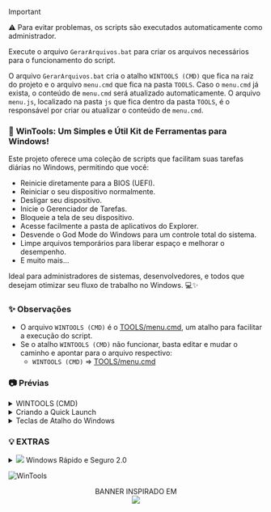 > [!IMPORTANT]
> ⚠️ Para evitar problemas, os scripts são executados automaticamente como administrador.
> 
> Execute o arquivo `GerarArquivos.bat` para criar os arquivos necessários para o funcionamento do script.
> 
> O arquivo `GerarArquivos.bat` cria o atalho `WINTOOLS (CMD)` que fica na raiz do projeto e o arquivo `menu.cmd` que fica na pasta `TOOLS`. Caso o `menu.cmd` já exista, o conteúdo de `menu.cmd` será atualizado automaticamente. O arquivo `menu.js`, localizado na pasta `js` que fica dentro da pasta `TOOLS`, é o responsável por criar ou atualizar o conteúdo de `menu.cmd`.


### 🚀 **WinTools: Um Simples e Útil Kit de Ferramentas para Windows!**

Este projeto oferece uma coleção de scripts que facilitam suas tarefas diárias no Windows, permitindo que você:

- Reinicie diretamente para a BIOS (UEFI).
- Reiniciar o seu dispositivo normalmente.
- Desligar seu dispositivo.
- Inicie o Gerenciador de Tarefas.
- Bloqueie a tela de seu dispositivo.
- Acesse facilmente a pasta de aplicativos do Explorer.
- Desvende o God Mode do Windows para um controle total do sistema.
- Limpe arquivos temporários para liberar espaço e melhorar o desempenho.
- E muito mais...

Ideal para administradores de sistemas, desenvolvedores, e todos que desejam otimizar seu fluxo de trabalho no Windows. 💻✨

### ✨ Observações
- O arquivo `WINTOOLS (CMD)` é o [TOOLS/menu.cmd](TOOLS/menu.cmd), um atalho para facilitar a execução do script.
- Se o atalho `WINTOOLS (CMD)` não funcionar, basta editar e mudar o caminho e apontar para o arquivo respectivo:
  - `WINTOOLS (CMD)` => [TOOLS/menu.cmd](TOOLS/menu.cmd)


### 📷 Prévias

<details>
<summary>WINTOOLS (CMD)</summary>
<img src="TOOLS/img/wintools_cmd.png" alt="WinTools CMD"/>
</details>

<details>
<summary>Criando a Quick Launch</summary>
<img src="TOOLS/img/create_quicklaunch.gif" alt="Criando a Quick Launch"/>
</details>

<details>
<summary>Teclas de Atalho do Windows</summary>

#### Atalhos com Tecla Win

| **Função**                                        | **Tecla de Atalho**      |
| ------------------------------------------------- | ------------------------ |
| **Mostrar área de trabalho**                      | Win + D                  |
| **Minimizar todas as janelas**                    | Win + M                  |
| **Restaurar janelas minimizadas**                 | Win + Shift + M          |
| **Redimensionar e mover janelas**                 | Win + Setas (↑ ↓ ← →)    |
| **Bloquear o computador**                         | Win + L                  |
| **Abrir o Explorador de Arquivos**                | Win + E                  |
| **Abrir Configurações**                           | Win + I                  |
| **Abrir a busca**                                 | Win + S                  |
| **Capturar a tela inteira e salvar como arquivo** | Win + PrtScn             |
| **Capturar uma parte da tela**                    | Win + Shift + S          |
| **Reiniciar a placa gráfica**                     | Win + Ctrl + Shift + B   |
| **Abrir a Central de Ações**                      | Win + A                  |
| **Abrir a Barra de Notificações**                 | Win + N                  |
| **Abrir a Visão de Tarefas**                      | Win + Tab                |
| **Mostrar ou esconder a Barra de Tarefas**        | Win + T                  |
| **Maximizar a janela**                            | Win + Setas (↑)          |
| **Minimizar a janela**                            | Win + Setas (↓)          |
| **Restaurar janela maximizada**                   | Win + Setas (↓)          |
| **Mover janela para a metade esquerda**           | Win + Setas (←)          |
| **Mover janela para a metade direita**            | Win + Setas (→)          |
| **Criar uma nova Área de Trabalho**               | Win + Ctrl + D           |
| **Fechar a Área de Trabalho atual**               | Win + Ctrl + F4          |
| **Alternar entre Áreas de Trabalho**              | Win + Ctrl + Setas (← →) |
| **Abrir Cortana (por voz)**                       | Win + C                  |
| **Abrir o Hub de Feedback**                       | Win + F                  |
| **Abrir a Conexão de Projeção**                   | Win + K                  |
| **Acessar a área de transferência**               | Win + V                  |
| **Desbloquear o narrador**                        | Win + Ctrl + Enter       |

#### Outros Atalhos

| **Função**                          | **Tecla de Atalho** |
| ----------------------------------- | ------------------- |
| **Copiar**                          | Ctrl + C            |
| **Colar**                           | Ctrl + V            |
| **Recortar**                        | Ctrl + X            |
| **Desfazer**                        | Ctrl + Z            |
| **Selecionar tudo**                 | Ctrl + A            |
| **Alternar entre janelas abertas**  | Alt + Tab           |
| **Fechar a janela ativa**           | Alt + F4            |
| **Abrir o Gerenciador de Tarefas**  | Ctrl + Shift + Esc  |
| **Abrir o Menu Iniciar**            | Ctrl + Esc ou Win   |
| **Selecionar a barra de endereços** | Ctrl + L            |
| **Exibir histórico de comandos**    | F7                  |
| **Abrir Busca de arquivo ou pasta** | F3                  |

</details>

### 💡 EXTRAS 

<details>
<summary> <img src="https://i.imgur.com/GvkFWI0.png" width="14"> Windows Rápido e Seguro 2.0</summary>
<br>
● <a href="https://www.baboo.com.br/cursos/aula-02">
Aula 1: Introdução e erros a evitar
</a><br><br>
● <a href="https://www.baboo.com.br/cursos/aula-02">
Aula 02: Análise do disco rígido e SSD
</a><br><br>
● <a href="https://www.baboo.com.br/cursos/aula-03">
Aula 03: CHKDSK SFC DISM
</a><br><br>
● <a href="https://www.baboo.com.br/cursos/aula-04">
Aula 04: Windows Update
</a><br><br>
● <a href="https://www.baboo.com.br/cursos/aula-05">
Aula 05: Desinstalação de programas dispensáveis
</a><br><br>
● <a href="https://www.baboo.com.br/cursos/aula-06">
Aula 06: Remoção de arquivos temporários
</a><br><br>
● <a href="https://www.baboo.com.br/cursos/aula-07">
Aula 07: AdwCleaner + uBlock Origin + TrafficLight
</a><br><br>
● <a href="https://www.baboo.com.br/cursos/aula-08">
Aula 08: KVRT e HouseCall
</a><br><br>
● <a href="https://www.baboo.com.br/cursos/aula-09">
Aula 09: ESET Online Scanner, Emsisoft Emergency Kit e Malwarebytes Premium
</a><br><br>
● <a href="https://www.baboo.com.br/cursos/aula-10">
Aula 10: Desfragmentação e dicas finais
</a><br><br>
</details>



![WinTools](https://i.imgur.com/I8HpeHd.jpeg)

<div align="center">
BANNER INSPIRADO EM
<br>
<a href="https://store.steampowered.com/app/1507580/Enigma_do_Medo" >
  <img src="https://i.imgur.com/Gbyx94i.png" width="180">
</a>
